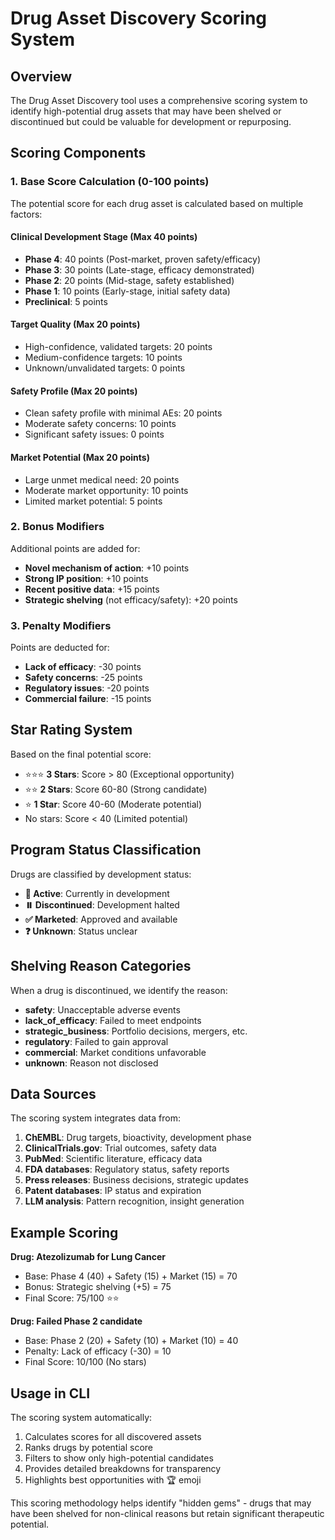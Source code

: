 # Drug Asset Discovery Scoring System

## Overview
The Drug Asset Discovery tool uses a comprehensive scoring system to identify high-potential drug assets that may have been shelved or discontinued but could be valuable for development or repurposing.

## Scoring Components

### 1. Base Score Calculation (0-100 points)

The potential score for each drug asset is calculated based on multiple factors:

#### Clinical Development Stage (Max 40 points)
- **Phase 4**: 40 points (Post-market, proven safety/efficacy)
- **Phase 3**: 30 points (Late-stage, efficacy demonstrated)
- **Phase 2**: 20 points (Mid-stage, safety established)
- **Phase 1**: 10 points (Early-stage, initial safety data)
- **Preclinical**: 5 points

#### Target Quality (Max 20 points)
- High-confidence, validated targets: 20 points
- Medium-confidence targets: 10 points
- Unknown/unvalidated targets: 0 points

#### Safety Profile (Max 20 points)
- Clean safety profile with minimal AEs: 20 points
- Moderate safety concerns: 10 points
- Significant safety issues: 0 points

#### Market Potential (Max 20 points)
- Large unmet medical need: 20 points
- Moderate market opportunity: 10 points
- Limited market potential: 5 points

### 2. Bonus Modifiers

Additional points are added for:
- **Novel mechanism of action**: +10 points
- **Strong IP position**: +10 points
- **Recent positive data**: +15 points
- **Strategic shelving** (not efficacy/safety): +20 points

### 3. Penalty Modifiers

Points are deducted for:
- **Lack of efficacy**: -30 points
- **Safety concerns**: -25 points
- **Regulatory issues**: -20 points
- **Commercial failure**: -15 points

## Star Rating System

Based on the final potential score:
- ⭐⭐⭐ **3 Stars**: Score > 80 (Exceptional opportunity)
- ⭐⭐ **2 Stars**: Score 60-80 (Strong candidate)
- ⭐ **1 Star**: Score 40-60 (Moderate potential)
- No stars: Score < 40 (Limited potential)

## Program Status Classification

Drugs are classified by development status:
- **🔄 Active**: Currently in development
- **⏸️ Discontinued**: Development halted
- **✅ Marketed**: Approved and available
- **❓ Unknown**: Status unclear

## Shelving Reason Categories

When a drug is discontinued, we identify the reason:
- **safety**: Unacceptable adverse events
- **lack_of_efficacy**: Failed to meet endpoints
- **strategic_business**: Portfolio decisions, mergers, etc.
- **regulatory**: Failed to gain approval
- **commercial**: Market conditions unfavorable
- **unknown**: Reason not disclosed

## Data Sources

The scoring system integrates data from:
1. **ChEMBL**: Drug targets, bioactivity, development phase
2. **ClinicalTrials.gov**: Trial outcomes, safety data
3. **PubMed**: Scientific literature, efficacy data
4. **FDA databases**: Regulatory status, safety reports
5. **Press releases**: Business decisions, strategic updates
6. **Patent databases**: IP status and expiration
7. **LLM analysis**: Pattern recognition, insight generation

## Example Scoring

**Drug: Atezolizumab for Lung Cancer**
- Base: Phase 4 (40) + Safety (15) + Market (15) = 70
- Bonus: Strategic shelving (+5) = 75
- Final Score: 75/100 ⭐⭐

**Drug: Failed Phase 2 candidate**
- Base: Phase 2 (20) + Safety (10) + Market (10) = 40
- Penalty: Lack of efficacy (-30) = 10
- Final Score: 10/100 (No stars)

## Usage in CLI

The scoring system automatically:
1. Calculates scores for all discovered assets
2. Ranks drugs by potential score
3. Filters to show only high-potential candidates
4. Provides detailed breakdowns for transparency
5. Highlights best opportunities with 🏆 emoji

This scoring methodology helps identify "hidden gems" - drugs that may have been shelved for non-clinical reasons but retain significant therapeutic potential.
